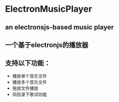 # ElectronMusicPlayer
## an electronsjs-based music player
## 一个基于electronjs的播放器
## 支持以下功能：
* 播放单个音乐文件
* 播放多个音乐文件
* 拖放文件播放
* 同目录下歌词功能
